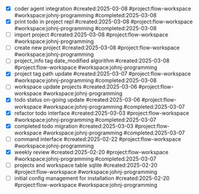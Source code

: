 - [x] coder agent integration #created:2025-03-08 #project:flow-workspace #workspace:johnj-programming #completed:2025-03-08
- [x] print todo in project repl #created:2025-03-08 #project:flow-workspace #workspace:johnj-programming #completed:2025-03-08
- [ ] import project #created:2025-03-08 #project:flow-workspace #workspace:johnj-programming
- [ ] create new project #created:2025-03-08 #project:flow-workspace #workspace:johnj-programming
- [ ] project_info tag date_modified algorithm #created:2025-03-08 #project:flow-workspace #workspace:johnj-programming
- [x] project tag path update #created:2025-03-07 #project:flow-workspace #workspace:johnj-programming #completed:2025-03-08
- [ ] workspace update projects #created:2025-03-06 #project:flow-workspace #workspace:johnj-programming
- [x] todo status on-going update #created:2025-03-06 #project:flow-workspace #workspace:johnj-programming #completed:2025-03-07
- [x] refactor todo interface #created:2025-03-03 #project:flow-workspace #workspace:johnj-programming #completed:2025-03-07
- [x] completed todo migration #created:2025-03-03 #project:flow-workspace #workspace:johnj-programming #completed:2025-03-07
- [ ] command interface #created:2025-02-22 #project:flow-workspace #workspace:johnj-programming
- [x] weekly review #created:2025-02-20 #project:flow-workspace #workspace:johnj-programming #completed:2025-03-07
- [ ] projects and workspace table sqlite #created:2025-02-20 #project:flow-workspace #workspace:johnj-programming
- [ ] initial config management for installation #created:2025-02-20 #project:flow-workspace #workspace:johnj-programming
